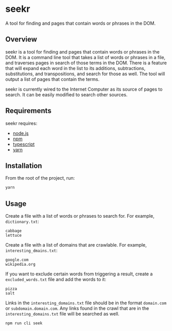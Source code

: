 # seekr
A tool for finding and pages that contain words or phrases in the DOM.

## Overview

seekr is a tool for finding and pages that contain words or phrases in the DOM.
It is a command line tool that takes a list of words or phrases in a file, and
traverses pages in search of those terms in the DOM. There is a feature that
will expand each word in the list to its additions, subtractions, substitutions,
and transpositions, and search for those as well. The tool will output a list of
pages that contain the terms.

seekr is currently wired to the Internet Computer as its source of pages to
search. It can be easily modified to search other sources.

## Requirements

seekr requires:
- [node.js](https://nodejs.org/)
- [npm](https://www.npmjs.com/)
- [typescript](https://www.typescriptlang.org/)
- [yarn](https://yarnpkg.com/)

## Installation

From the root of the project, run:

```bash
yarn
```

## Usage

Create a file with a list of words or phrases to search for. For example, `dictionary.txt`:

```text
cabbage
lettuce
```

Create a file with a list of domains that are crawlable. For example, `interesting_dmains.txt`:

```text
google.com
wikipedia.org
```

If you want to exclude certain words from triggering a result, create a `excluded_words.txt` file
and add the words to it:

```text
pizza
salt
```

Links in the `interesting_domains.txt` file should be in the format `domain.com` or `subdomain.domain.com`.
Any links found in the crawl that are in the `interesting_domains.txt` file will be searched as well.

```bash
npm run cli seek
```
